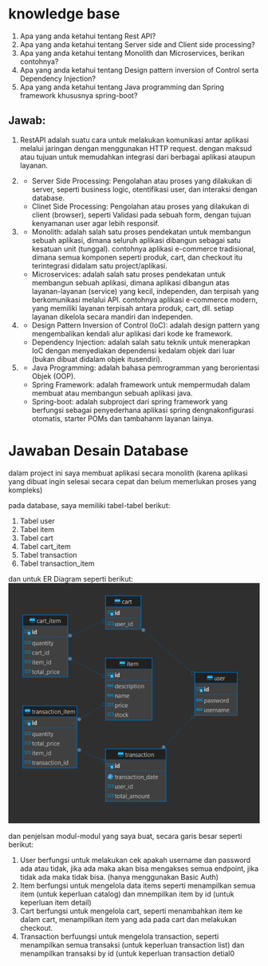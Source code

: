 # knowledge base
1. Apa yang anda ketahui tentang Rest API?
2. Apa yang anda ketahui tentang Server side and Client side processing?
3. Apa yang anda ketahui tentang Monolith dan Microservices, berikan contohnya?
4. Apa yang anda ketahui tentang Design pattern inversion of Control serta Dependency Injection?
5. Apa yang anda ketahui tentang Java programming dan Spring framework khususnya spring-boot?

## Jawab:
1. RestAPI adalah suatu cara untuk melakukan komunikasi antar aplikasi melalui jaringan dengan menggunakan HTTP request. dengan maksud atau tujuan untuk memudahkan integrasi dari berbagai aplikasi ataupun layanan.

2. - Server Side Processing: Pengolahan atau proses yang dilakukan di server, seperti business logic, otentifikasi user, dan interaksi dengan database.
   - Clinet Side Processing: Pengolahan atau proses yang dilakukan di client (browser), seperti Validasi pada sebuah form, dengan tujuan kenyamanan user agar lebih responsif.

3. - Monolith: adalah salah satu proses pendekatan untuk membangun sebuah aplikasi, dimana seluruh aplikasi dibangun sebagai satu kesatuan unit (tunggal). contohnya aplikasi e-commerce tradisional, dimana semua komponen seperti produk, cart, dan checkout itu terintegrasi didalam satu project/aplikasi.
   - Microservices: adalah salah satu proses pendekatan untuk membangun sebuah aplikasi, dimana aplikasi dibangun atas layanan-layanan (service) yang kecil, independen, dan terpisah yang berkomunikasi melalui API. contohnya aplikasi e-commerce modern, yang memiliki layanan terpisah antara produk, cart, dll. setiap layanan dikelola secara mandiri dan independen.

4. - Design Pattern Inversion of Control (IoC): adalah design pattern yang mengembalikan kendali alur aplikasi dari kode ke framework.
   - Dependency Injection: adalah salah satu teknik untuk menerapkan IoC dengan menyediakan dependensi kedalam objek dari luar (bukan dibuat didalam objek itusendiri).

5. - Java Programming: adalah bahasa pemrogramman yang berorientasi Objek (OOP).
   - Spring Framework: adalah framework untuk mempermudah dalam membuat atau membangun sebuah aplikasi java.
   - Spring-boot: adalah subproject dari spring framework yang berfungsi sebagai penyederhana aplikasi spring dengnakonfigurasi otomatis, starter POMs dan tambahanm layanan lainya.


#  Jawaban Desain Database 
dalam project ini saya membuat aplikasi secara monolith (karena aplikasi yang dibuat ingin selesai secara cepat dan belum memerlukan proses yang kompleks)

pada database, saya memiliki tabel-tabel berikut:
1. Tabel user
2. Tabel item
3. Tabel cart
4. Tabel cart_item
5. Tabel transaction
6. Tabel transaction_item

dan untuk ER Diagram seperti berikut:
![er-diagram](src/main/resources/static/ER-Diagram.png)

dan penjelsan modul-modul yang saya buat, secara garis besar  seperti berikut:
1. User berfungsi untuk melakukan cek apakah username dan password ada atau tidak, jika ada maka akan bisa mengakses semua endpoint, jika tidak ada maka tidak bisa. (hanya menggunakan Basic Auth)
2. Item berfungsi untuk mengelola data items seperti menampilkan semua item (untuk keperluan catalog) dan mnempilkan item by id (untuk keperluan item detail)
3. Cart berfungsi untuk mengelola cart, seperti menambahkan item ke dalam cart, menampilkan item yang ada pada cart dan melakukan checkout.
4. Transaction berfuungsi untuk mengelola transaction, seperti menampilkan semua transaksi (untuk keperluan transaction list) dan menampilkan transaksi by id (untuk keperluan transaction detial0

